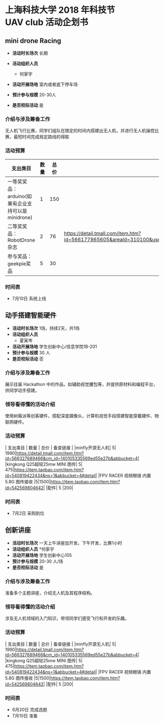 # 上海科技大学 2018 年科技节<br>UAV club 活动企划书

## mini drone Racing

* **活动时长场次** 长期
* **活动组织人员**
  * 何家宇
  
* **活动开展场地** 室内或者底下停车场
* **预计参与规模** 20-30人
* **是否校际活动** 是

### 介绍与涉及筹备工作

无人机飞行比赛，同学们组队在限定的时间内搭建出无人机，并进行无人机操控比赛，最短时间完成规定路线的得胜

### 活动预算

| 支出类目 | 数量 | 总价 | 备查链接 |
| ------  | --- | ---- | ------ |
| 一等奖奖品：arduino(如果有企业支持可以是minidrone) | 1 | 150 | |
| 二等奖奖品： RobotDrone杂志| 2 | 76 |https://detail.tmall.com/item.htm?id=566177865605&areaId=310100&user_id=723495040&cat_id=2&is_b=1&rn=f6959bf314007776c3f1de0af71304ad |
| 参与奖品：geekpie奖品 | 5 | 30 | |

### 时间表

* 7月10日 系统上线

## 动手搭建智能硬件

* **活动时长场次** 1场，持续2天，共1场
* **活动组织人员**
  * 夏寅岑
* **活动开展场地** 学生创新中心/信息学院1B-201
* **预计参与规模** 30 人
* **是否校际活动** 否

### 介绍与涉及筹备工作

展示往届 Hackathon 中的作品，如辅助视觉腰包等，并提供原材料和编程平台，供同学动手搭建。

### 领导看得懂的活动介绍

使用树莓派等创客硬件，搭配深度摄像头，计算机视觉手段搭建智能穿戴硬件、物联网硬件。

### 活动预算

| 支出类目 | 数量 | 总价 | 备查链接 |
|minfly开源无人机| 5| 1990|https://detail.tmall.com/item.htm?id=566327689466&cm_id=140105335569ed55e27b&abbucket=4|
|kingkong Q25超轻25mw MINI 图传| 5| 475|https://item.taobao.com/item.htm?id=540819422434&ns=1&abbucket=4#detail|
|FPV RACER 视频眼镜 内置 5.8G 图传接收 |5|1500|https://item.taobao.com/item.htm?id=542569804642|
|配件| 5 |200|

### 时间表

* 7月2日 采购到位

## 创新讲座

* **活动时长场次** 一天上午讲座加开发，下午开发，比赛1小时
* **活动组织人员**
 *何家宇
* **活动开展场地** 学生创新中心105
* **预计参与规模** 20-30 人/场
* **是否校际活动** 是

### 介绍与涉及筹备工作

准备多个主题讲座，介绍无人机及其程序结构。

### 领导看得懂的活动介绍

涉及无人机领域的入门知识，带领同学们感受飞行和开发的乐趣。

### 活动预算

| 支出类目 | 数量 | 总价 | 备查链接 |
|minfly开源无人机| 5| 1990|https://detail.tmall.com/item.htm?id=566327689466&cm_id=140105335569ed55e27b&abbucket=4|
|kingkong Q25超轻25mw MINI 图传| 5| 475|https://item.taobao.com/item.htm?id=540819422434&ns=1&abbucket=4#detail|
|FPV RACER 视频眼镜 内置 5.8G 图传接收 |5|1500|https://item.taobao.com/item.htm?id=542569804642|
|配件| 5 |200|
### 时间表

* 6月20日 完成选题
* 7月10日 准备
